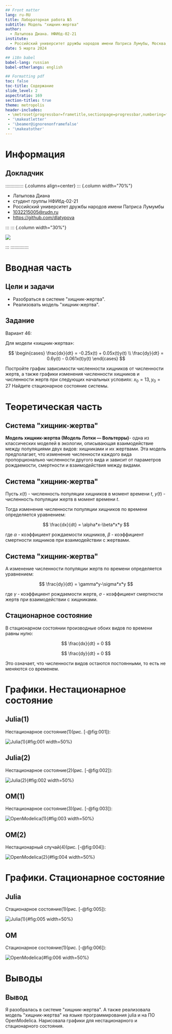 ```yaml
---
## Front matter
lang: ru-RU
title: Лабораторная работа №5
subtitle: Модель "хищник-жертва"
author:
  - Латыпова Диана. НФИбд-02-21
institute:
  - Российский университет дружбы народов имени Патриса Лумубы, Москва, Россия
date: 5 марта 2024

## i18n babel
babel-lang: russian
babel-otherlangs: english

## Formatting pdf
toc: false
toc-title: Содержание
slide_level: 2
aspectratio: 169
section-titles: true
theme: metropolis
header-includes:
 - \metroset{progressbar=frametitle,sectionpage=progressbar,numbering=fraction}
 - '\makeatletter'
 - '\beamer@ignorenonframefalse'
 - '\makeatother'
---
```


# Информация

## Докладчик

:::::::::::::: {.columns align=center}
::: {.column width="70%"}

  * Латыпова Диана
  * студент группы НФИбд-02-21
  * Российский университет дружбы народов имени Патриса Лумумбы
  * [1032215005@rudn.ru](mailto:1032215005@rudn.ru)
  * <https://github.com/dlatypova>

:::
::: {.column width="30%"}

![](./image/me.jpg)

:::
::::::::::::::

# Вводная часть

## Цели и задачи

- Разобраться в системе "хищник-жертва".
- Реализовать модель "хищник-жертва".

## Задание

Вариант 46:

Для модели «хищник-жертва»:

$$
 \begin{cases}
	\frac{dx}{dt} = -0.25x(t) + 0.05x(t)y(t)
	\\   
	\frac{dy}{dt} = 0.6y(t) - 0.061x(t)y(t)
 \end{cases}
$$

Постройте график зависимости численности хищников от численности жертв, а также графики изменения численности хищников и численности жертв 
при следующих начальных условиях: $x_0=13, y_0=27$
Найдите стационарное состояние системы.

# Теоретическая часть

## Система "хищник-жертва"

**Модель хищник-жертва (Модель Лотки — Вольтерры)**- одна из классических моделей в экологии, описывающая взаимодействие между популяциями двух видов: хищниками и их жертвами. Эта модель предполагает, что изменение численности каждого вида пропорционально численности другого вида и зависит от параметров рождаемости, смертности и взаимодействия между видами. 

## Система "хищник-жертва"

Пусть $x(t)$ - численность популяции хищников в момент времени $t$, $y(t)$ - численность популяции жертв в момент времени $t$.

Тогда изменение численности популяции хищников по времени определяется уравнением:

$$
\frac{dx}{dt} = \alpha*x-\beta*x*y
$$

где $\alpha$ - коэффициент рождаемости хищников, $\beta$ - коэффициент смертности хищников при взаимодействии с жертвами.

## Система "хищник-жертва"

А изменение численности популяции жертв по времени определяется уравнением:

$$
\frac{dy}{dt} = \gamma*y-\sigma*x*y
$$

где $\gamma$ - коэффициент рождаемости жертв, $\sigma$ - коэффициент смертности жертв при взаимодействии с хищниками.

## Стационарное состояние

В стационарном состоянии производные обоих видов по времени равны нулю:

$$
\frac{dx}{dt} = 0
$$

$$
\frac{dy}{dt} = 0
$$

Это означает, что численности видов остаются постоянными, то есть не меняются со временем.

# Графики. Нестационарное состояние

## Julia(1)

Нестационарное состояние(1)(рис. [-@fig:001]):

![Julia(1)](image/lab5_1julia.png){#fig:001 width=50%}

## Julia(2)

Нестационарное состояние(2)(рис. [-@fig:002]):

![Julia(2)](image/lab5_2julia.png){#fig:002 width=50%}

## OM(1)

Нестационарное состояние(3)(рис. [-@fig:003]):

![OpenModelica(1)](image/lab5_1(1).jpg){#fig:003 width=50%}

## OM(2)

Нестационарный случай(4)(рис. [-@fig:004]):

![OpenModelica(2)](image/lab5_1(2).jpg){#fig:004 width=50%}

# Графики. Стационарное состояние

## Julia

Стационарное состояние(1)(рис. [-@fig:005]):

![Julia(1)](image/lab5_3julia.png){#fig:005 width=50%}

## OM

Стационарное состояние(1)(рис. [-@fig:006]):

![OpenModelica](image/lab5_2.jpg){#fig:006 width=50%}

# Выводы

## Вывод

Я разобралась в системе "хищник-жертва". А также реализовала модель "хищник-жертва" на языке программирования julia и на ПО OpenModelica. Нарисовала графики для нестационарного и стационарного состояния.
